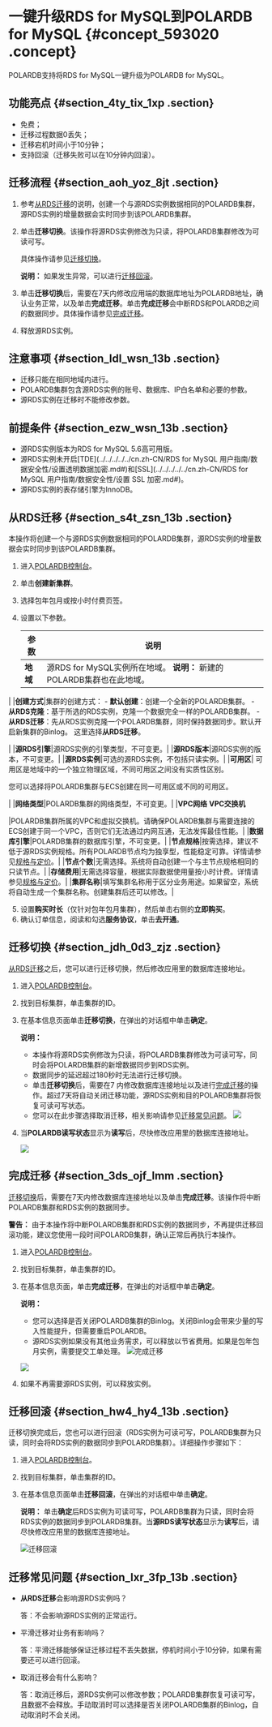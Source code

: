 # 一键升级RDS for MySQL到POLARDB for MySQL {#concept_593020 .concept}

POLARDB支持将RDS for MySQL一键升级为POLARDB for MySQL。

## 功能亮点 {#section_4ty_tix_1xp .section}

-   免费；
-   迁移过程数据0丢失；
-   迁移宕机时间小于10分钟；
-   支持回滚（迁移失败可以在10分钟内回滚）。

## 迁移流程 {#section_aoh_yoz_8jt .section}

1.  参考[从RDS迁移](#)的说明，创建一个与源RDS实例数据相同的POLARDB集群，源RDS实例的增量数据会实时同步到该POLARDB集群。
2.  单击**迁移切换**。该操作将源RDS实例修改为只读，将POLARDB集群修改为可读可写。

    具体操作请参见[迁移切换](#)。

    **说明：** 如果发生异常，可以进行[迁移回滚](#)。

3.  单击**迁移切换**后，需要在7天内修改应用端的数据库地址为POLARDB地址，确认业务正常，以及单击**完成迁移**。单击**完成迁移**会中断RDS和POLARDB之间的数据同步。具体操作请参见[完成迁移](#)。
4.  释放源RDS实例。

## 注意事项 {#section_ldl_wsn_13b .section}

-   迁移只能在相同地域内进行。
-   POLARDB集群包含源RDS实例的账号、数据库、IP白名单和必要的参数。
-   源RDS实例在迁移时不能修改参数。

## 前提条件 {#section_ezw_wsn_13b .section}

-   源RDS实例版本为RDS for MySQL 5.6高可用版。
-   源RDS实例未开启[TDE](../../../../../cn.zh-CN/RDS for MySQL 用户指南/数据安全性/设置透明数据加密.md#)和[SSL](../../../../../cn.zh-CN/RDS for MySQL 用户指南/数据安全性/设置 SSL 加密.md#)。
-   源RDS实例的表存储引擎为InnoDB。

## 从RDS迁移 {#section_s4t_zsn_13b .section}

本操作将创建一个与源RDS实例数据相同的POLARDB集群，源RDS实例的增量数据会实时同步到该POLARDB集群。

1.  进入[POLARDB控制台](https://polardb.console.aliyun.com)。
2.  单击**创建新集群**。
3.  选择包年包月或按小时付费页签。
4.  设置以下参数。

    |参数|说明|
    |--|--|
    |**地域**|源RDS for MySQL实例所在地域。 **说明：** 新建的POLARDB集群也在此地域。

 |
    |**创建方式**|集群的创建方式：     -   **默认创建**：创建一个全新的POLARDB集群。
    -   **从RDS克隆**：基于所选的RDS实例，克隆一个数据完全一样的POLARDB集群。
    -   **从RDS迁移**：先从RDS实例克隆一个POLARDB集群，同时保持数据同步。默认开启新集群的Binlog。
 这里选择**从RDS迁移**。

 |
    |**源RDS引擎**|源RDS实例的引擎类型，不可变更。|
    |**源RDS版本**|源RDS实例的版本，不可变更。|
    |**源RDS实例**|可选的源RDS实例，不包括只读实例。|
    |**可用区**| 可用区是地域中的一个独立物理区域，不同可用区之间没有实质性区别。

 您可以选择将POLARDB集群与ECS创建在同一可用区或不同的可用区。

 |
    |**网络类型**|POLARDB集群的网络类型，不可变更。|
    |**VPC网络** **VPC交换机**

 |POLARDB集群所属的VPC和虚拟交换机。请确保POLARDB集群与需要连接的ECS创建于同一个VPC，否则它们无法通过内网互通，无法发挥最佳性能。|
    |**数据库引擎**|POLARDB集群的数据库引擎，不可变更。|
    |**节点规格**|按需选择，建议不低于源RDS实例规格。所有POLARDB节点均为独享型，性能稳定可靠。详情请参见[规格与定价](../cn.zh-CN/产品定价/规格与定价.md#)。|
    |**节点个数**|无需选择。系统将自动创建一个与主节点规格相同的只读节点。|
    |**存储费用**|无需选择容量，根据实际数据使用量按小时计费。详情请参见[规格与定价](../cn.zh-CN/产品定价/规格与定价.md#)。|
    |**集群名称**|填写集群名称用于区分业务用途。如果留空，系统将自动生成一个集群名称。创建集群后还可以修改。|

5.  设置**购买时长**（仅针对包年包月集群），然后单击右侧的**立即购买**。
6.  确认订单信息，阅读和勾选**服务协议**，单击**去开通**。

## 迁移切换 {#section_jdh_0d3_zjz .section}

[从RDS迁移](#section_s4t_zsn_13b)之后，您可以进行迁移切换，然后修改应用里的数据库连接地址。

1.  进入[POLARDB控制台](https://polardb.console.aliyun.com)。
2.  找到目标集群，单击集群的ID。
3.  在基本信息页面单击**迁移切换**，在弹出的对话框中单击**确定**。

    **说明：** 

    -   本操作将源RDS实例修改为只读，将POLARDB集群修改为可读可写，同时会将POLARDB集群的新增数据同步到RDS实例。
    -   数据同步的延迟超过180秒时无法进行迁移切换。
    -   单击**迁移切换**后，需要在7 内修改数据库连接地址以及进行[完成迁移](#)的操作。超过7天将自动关闭迁移功能，源RDS实例和目的POLARDB集群将恢复可读可写状态。
    -   您可以在此步骤选择取消迁移，相关影响请参见[迁移常见问题](#)。
    ![](http://static-aliyun-doc.oss-cn-hangzhou.aliyuncs.com/assets/img/475602/156258671751031_zh-CN.png)

4.  当**POLARDB读写状态**显示为**读写**后，尽快修改应用里的数据库连接地址。

    ![](http://static-aliyun-doc.oss-cn-hangzhou.aliyuncs.com/assets/img/475602/156258671851038_zh-CN.png)


## 完成迁移 {#section_3ds_ojf_lmm .section}

[迁移切换](#section_jdh_0d3_zjz)后，需要在7天内修改数据库连接地址以及单击**完成迁移**。该操作将中断POLARDB集群和RDS实例的数据同步。

**警告：** 由于本操作将中断POLARDB集群和RDS实例的数据同步，不再提供迁移回滚功能，建议您使用一段时间POLARDB集群，确认正常后再执行本操作。

1.  进入[POLARDB控制台](https://polardb.console.aliyun.com)。
2.  找到目标集群，单击集群的ID。
3.  在基本信息页面，单击**完成迁移**，在弹出的对话框中单击**确定**。

    **说明：** 

    -   您可以选择是否关闭POLARDB集群的Binlog。关闭Binlog会带来少量的写入性能提升，但需要重启POLARDB。
    -   源RDS实例如果没有其他业务需求，可以释放以节省费用。如果是包年包月实例，需要提交工单处理。
    ![完成迁移](http://static-aliyun-doc.oss-cn-hangzhou.aliyuncs.com/assets/img/475602/156258671848987_zh-CN.png)

    ![](http://static-aliyun-doc.oss-cn-hangzhou.aliyuncs.com/assets/img/475602/156258671851039_zh-CN.png)

4.  如果不再需要源RDS实例，可以释放实例。

## 迁移回滚 {#section_hw4_hy4_13b .section}

迁移切换完成后，您也可以进行回滚（RDS实例为可读可写，POLARDB集群为只读，同时会将RDS实例的数据同步到POLARDB集群）。详细操作步骤如下：

1.  进入[POLARDB控制台](https://polardb.console.aliyun.com)。
2.  找到目标集群，单击集群的ID。
3.  在基本信息页面单击**迁移回滚**，在弹出的对话框中单击**确定**。

    **说明：** 单击**确定**后RDS实例为可读可写，POLARDB集群为只读，同时会将RDS实例的数据同步到POLARDB集群。当**源RDS读写状态**显示为**读写**后，请尽快修改应用里的数据库连接地址。

    ![迁移回滚](http://static-aliyun-doc.oss-cn-hangzhou.aliyuncs.com/assets/img/475602/156258671848988_zh-CN.png)


## 迁移常见问题 {#section_lxr_3fp_13b .section}

-   **从RDS迁移**会影响源RDS实例吗？

    答：不会影响源RDS实例的正常运行。

-   平滑迁移对业务有影响吗？

    答：平滑迁移能够保证迁移过程不丢失数据，停机时间小于10分钟，如果有需要还可以进行回滚。

-   取消迁移会有什么影响？

    答：取消迁移后，源RDS实例可以修改参数；POLARDB集群恢复可读可写，且数据不会释放。手动取消时可以选择是否关闭POLARDB集群的Binlog，自动取消时不会关闭。


